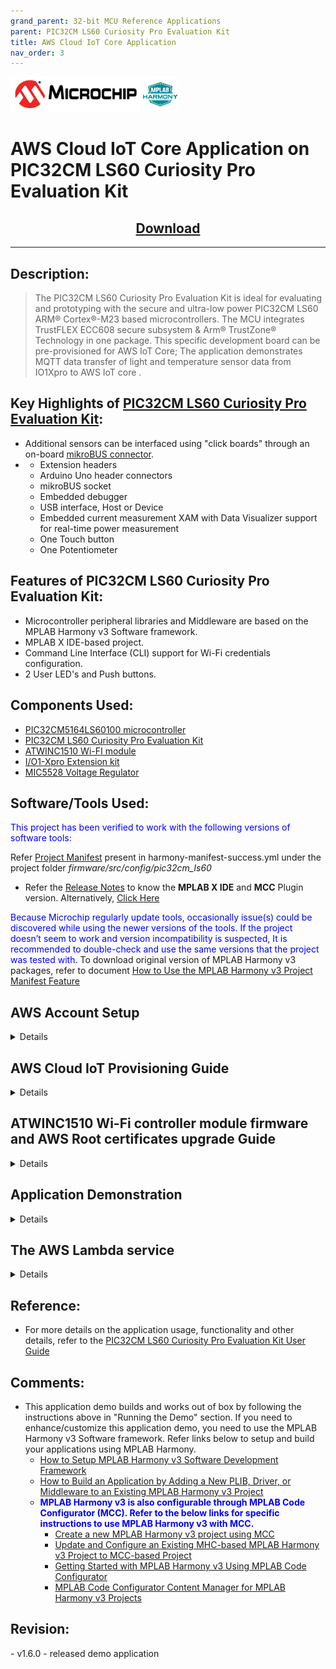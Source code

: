 ```yaml
---
grand_parent: 32-bit MCU Reference Applications
parent: PIC32CM LS60 Curiosity Pro Evaluation Kit
title: AWS Cloud IoT Core Application
nav_order: 3
---
```

<img src = "images/microchip_logo.png">
<img src = "images/microchip_mplab_harmony_logo_small.png">

<h1> AWS Cloud IoT Core Application on PIC32CM LS60 Curiosity Pro Evaluation Kit </h1>
<h2 align="center"> <a href="https://github.com/Microchip-MPLAB-Harmony/reference_apps/releases/latest/download/pic32cm_ls60_aws_iot_core" > Download </a> </h2>



-----

<h2> Description: </h2>

> The PIC32CM LS60 Curiosity Pro Evaluation Kit is ideal for evaluating and prototyping with the secure and ultra-low power PIC32CM LS60 ARM® Cortex®-M23 based microcontrollers. The MCU integrates TrustFLEX ECC608 secure subsystem & Arm® TrustZone® Technology in one package. This specific development board can be pre-provisioned for AWS IoT Core; The application demonstrates MQTT data transfer of light and temperature sensor data from IO1Xpro to AWS IoT core .

## Key Highlights of [ PIC32CM LS60 Curiosity Pro Evaluation Kit](https://www.microchip.com/en-us/development-tool/EV76R77A):

* Additional sensors can be interfaced using "click boards" through an on-board [mikroBUS connector](https://www.mikroe.com/click).
* - Extension headers
  - Arduino Uno header connectors
  - mikroBUS socket
  - Embedded debugger
  - USB interface, Host or Device
  - Embedded current measurement XAM with Data Visualizer support for real-time power measurement
  - One Touch button
  - One Potentiometer

<h2> Features of PIC32CM LS60 Curiosity Pro Evaluation Kit: </h2>

* Microcontroller peripheral libraries and Middleware are based on the MPLAB Harmony v3 Software framework.
* MPLAB X IDE-based project.
* Command Line Interface (CLI) support for Wi-Fi credentials configuration.
* 2 User LED's and Push buttons.

<h2> Components Used: </h2>

- [PIC32CM5164LS60100 microcontroller](https://www.microchip.com/en-us/product/PIC32CM5164LS60100)
- [PIC32CM LS60 Curiosity Pro Evaluation Kit](https://www.microchip.com/en-us/development-tool/EV76R77A)
- [ATWINC1510 Wi-FI module](https://www.microchip.com/wwwproducts/en/ATwinc1500)
- [I/O1-Xpro Extension kit](https://www.microchip.com/en-us/development-tool/ATIO1-XPRO)
- [MIC5528 Voltage Regulator](https://www.microchip.com/en-us/product/MIC5528)

<h2> Software/Tools Used: </h2>

<span style="color:blue"> This project has been verified to work with the following versions of software tools:</span>  

Refer [Project Manifest](./firmware/NonSecure/firmware/src/config/pic32cm_ls60/harmony-manifest-success.yml) present in harmony-manifest-success.yml under the project folder *firmware/src/config/pic32cm_ls60*

- Refer the [Release Notes](../../../release_notes.md#development-tools) to know the **MPLAB X IDE** and **MCC** Plugin version. Alternatively, [Click Here](https://github.com/Microchip-MPLAB-Harmony/reference_apps/blob/master/release_notes.md#development-tools)  

<span style="color:blue"> Because Microchip regularly update tools, occasionally issue(s) could be discovered while using the newer versions of the tools. If the project doesn’t seem to work and version incompatibility is suspected, It is recommended to double-check and use the same versions that the project was tested with. </span> To download original version of MPLAB Harmony v3 packages, refer to document [How to Use the MPLAB Harmony v3 Project Manifest Feature](https://ww1.microchip.com/downloads/en/DeviceDoc/How-to-Use-the-MPLAB-Harmony-v3-Project-Manifest-Feature-DS90003305.pdf)

<h2> <a id="aws_demo_account_setup"> </a> </h2>

<h2> AWS Account Setup </h2>

<details>
  <summary> Details
</summary>

To run the AWS Cloud IoT core solution, an AWS account is required. The following are the steps to configure an AWS account.

Amazon Web Services (AWS) provides computing services for a fee. Some are offered for free on a trial or small-scale basis. By signing up for your AWS account, you are establishing an account to access a wide range of computing services.

Think of your AWS account as your root account for AWS services. It is very powerful and gives you complete access. Be sure to protect your username and password. You control access to your AWS account by creating individual users and groups using the Identity and Access Management (IAM) Console. You also assign policies (permissions) to the group from the IAM Console.

<h3> Create your own AWS account </h3>

1. Create AWS account. Go to [AWS](https://aws.amazon.com) website and follow instructions to create your own AWS account. Additional details can be found at [create and activate a new AWS account.](https://aws.amazon.com/premiumsupport/knowledge-center/create-and-activate-aws-account)  

2. Secure root account with MFA (multi-factor authentication)  
   This is an important step to better secure your root account against attackers. Anyone logging in not only needs to know the password, but also a constantly changing code generated by an MFA device.  
   AWS recommends a number of MFA device options at the following link: https://aws.amazon.com/iam/details/mfa/  
   The quickest solution is a virtual MFA device running on a phone. These apps provide the ability to scan the QR code AWS will generate to set up the MFA device.  
   
       a. Return to https://aws.amazon.com/ and click the Sign In to the Console.  
       b. If it asks for an IAM user name and password, select the Sign-in using root account credentials link.  
       c. Enter the email and password for your AWS account.
       d. Under Find Services search for IAM and select it to bring up the Identity and Access Management options.  
       e. Click on Activate MFA (Multi-factor Authentication) on your root account.  
       f. Create an admin IAM user AWS best practices recommend not using your root account for standard administrative tasks, but to create a special admin user for those tasks. See https://docs.aws.amazon.com/IAM/latest/UserGuide/best-practices.html#lock-away-credentials  

3. Follow the instructions at https://docs.aws.amazon.com/IAM/latest/UserGuide/getting-started_create-admin-group.html for creating an admin user.  

4. Enable MFA (multi-factor authentication) for the admin user. See https://docs.aws.amazon.com/IAM/latest/UserGuide/best-practices.html#enable-mfa-for-privileged-users

<h3> Configuring the account using CloudFormation Templates  </h3>

The usage of a custom PKI with TrustFLEX devices uses the Just-In-Time Registration (JITR) feature of AWS IoT Core. This feature requires a number of resources setup with an AWS account to work. The creation of these resources is automated through the AWS CloudFormation service.  

1. Sign into the [AWS console](https://aws.amazon.com/) using the admin user created in the previous section.  

2. Change to region to ***US East (Ohio) (a.k.a. us-east-2)***. This is done from a dropdown in the top right of the console webpage after logging in.  

3. Under ***Find Services*** search for ***CloudFormation*** and select it to bring up that service.  

4. Click ***Create Stack*** button.  

5. Select Upload a template file from the page of the stack creation.   

6. Click Choose file and upload the **aws-zero-touch-full-setup.yaml** file.  
    **Note**: If running from a China region, you’ll need to select the aws-zero-touch-full- setup-cn.yaml instead. These files are available in **~/.trustplatform** folder.  

7. Click ***Next*** to move on to the stack details.  

8. Enter ***TrustFLEX*** as the stack name. Actual name isn’t important, just has to be unique.  

9. Enter a password for the user that will be created to run the demo under UserPassword.  

10. Click ***Next*** to move on to the stack options. Nothing needs to be changed here.  

11. Click ***Next*** to move on to the stack review.  

12. Check the acknowledgment box regarding IAM resources at the bottom of the page.  

13. Click ***Create Stack*** to start the resource creation.  

14. Wait until the stack creation completes. This can take a few minutes. Once done, the stack you created will show as CREATE_COMPLETE.  

15. Save demo credentials. Click the Outputs tab for the stack to see the credentials to be saved.  

16. Save the credentials to **aws_credentials.yaml** file in **"~/.trustplatform/aws_credentials.yaml"** folder.  
    **Note**: **~** Indicates windows home directory is /user/username 

</details>

<h2> <a id="AWS_Cloud_IoT_Provisioning_Guide"> </a> </h2>

<h2> AWS Cloud IoT Provisioning Guide </h2>

<details>
  <summary> Details
</summary>

<span style="color:red"> **If this is the first time you are building/running this version of the demo, you must complete this step before proceeding further. Otherwise, you may skip this step.** </span>

1. Install Trust Platform Design Suite version 2 [TPDSv2](https://www.microchip.com/en-us/product/SW-TPDSV2#Software)

2. Launch Trust Platform Design Suite v2 from windows search bar, a window launches as shown below  
   
   <img src ="./images/tpds1.png">

3. Select "Trust Platform Design Suite" in **webviews** and Click on **Usecases**  
   
   <img src="./images/tpds2.png">

4. In **Select Security Solution**, Under **Use Cases** select **AWS IoT Authentication**
    ![](./images/tpds3.png)

5. Scroll Down and in **Available solution by provisioning flow** select **AWS IoT Authentication** under **PIC32CMLS60**  
   
   <img title="" src="./images/tpds4.png" alt="">

6. A Usecase gets launched. click on **AWS IoT Authentication-PIC32CMLS60** from the **Usescases**  
   
   <img title="" src="./images/tpds6.png" alt="">

7. AWS Cloud Connect – IoT Authentication page launches as shown below  
   
   <img title="" src="./images/tpds6.png" alt="">

8. Scroll down and select PIC32CMLS60 Curiosity Pro Evaluation kit if not selected  
    ![](./images/tpds12.png)

9. Connect both the debug and Traget USB to PIC32CMLS60 Curiosity pro evaluation kit to PC running Trust Platform Design Suite.Connect the WINC1500-Xpro to EXT3 of the Kit.

10. Scroll down to transaction diagram  
    
    <img src="./images/tpds7.png">

11. Click on Icon **1** and wait till a green right mark appears.  
    
    <img src="./images/tpds8.png">

12. Sequentially Click on Icon **2**, **3** and **4**  
    
    <img title="" src="./images/tpds9.png" alt="">

13. Note the output in the output window on the right side

14. Once the use case steps are executed successfully, click on **C Source Files** and navigate to **.trustplatform\pic32cmls60_cloud_connect** and copy the **aws_connect.h** file
    
    ![](.\images\tpds13.png)

15. Replace the aws_config.h file in the **project folder(pic32cm_ls60_aws_iot_core)** with the file that was copied in the above step
    
    ![](.\images\tpds15.png)

</details>

<h2> <a id="WINC_Firmware_upgrade"> </a> </h2>

<h2> ATWINC1510 Wi-Fi controller module firmware and AWS Root certificates upgrade Guide </h2>

<details>
  <summary> Details
</summary>

- Navigate to the **utilities** folder inside the project directory **(pic32cm_ls60_aws_iot_core)**  
  
  ![](.\images\sb1.png)

- Follow the steps in readme.md file inside the folder to do the WINC firmware upgrade.

</details>

<h2> Application Demonstration </h2>

<details>
  <summary> Details
</summary>

The following sections describes the steps to run the application.  

<h3> 1. How to setup the PIC32CMLS60 Development Board  </h3>

- Connect the Debug USB port of PIC32CMLS60 Curiosity pro evaluation kit to the host PC's USB port to power-up the board.  
  
  <img title="" src="./images/kitsetup.png" alt=""> 

- The board must be connected through a USB port to perform a firmware upgrade 

- Connect the WINC1500-Xpro to EXT3 and IO1-Xpro to EXT2 of the PIC32CMLS60 Curiosity pro evaluation kit.

- Use MPLAB X IDE to Program. 

- Configure the Wi-Fi Credentials using **Wi-Fi configuration through CLI** method explained Below.  

<h3> 2. Firmware upgrade and Wi-Fi configuration process </h3>

<h4> Firmware upgrade through MPLAB X IDE </h4>

- Connect the kit to the PC.Open MPLABX IDE and Click on the open project icon as shown below  
  
    ![](.\images\tpds16.png) 

- Open the project file **(pic32cm_ls60_cpro_NonSecure.X )** file as shown below
  
  ![](.\images\tpds14_1.png)

- Once the project is opened in the IDE Click on the **Make and Program** icon as shown below and wait till the **Programming complete** message.
  
  ![](.\images\tpds17.png)

<h4> Firmware upgrade through MPLAB X IDE </h4>
- Most developers usually follow this method to program the .hex file from the MPLAB X IDE environment.(Navigate to hex folder inside the project directory as shown in the below image)

![](./images/firmware_upg1.png)

<h4> Wi-Fi configuration through CLI </h4>

- Open a terminal application on the host PC for the virtual COM port of the connected PIC32CMLS60 Curiossity pro evaluation kit, with 115200-8-None-1 settings.  

- Just enter the below command to set the Wi-Fi credentials.<br>
  
    ***`wifi < SSID >,< PASSWORD >,< SECURITY TYPE >`***  
    example : ***`wifi MCHP_test,Asdfghjk,2`***  
  
  **Note**:No need of repeating this step every time while running the demo, Device remembers last used WiFi credentials and try to connect to it. If WiFi credentials changes, this step should be performed.

<h3> 3. Running the demo application </h3>

- After a successful connection, the PIC32CMLS60 Curisity Pro Evaluation kit pushes the real-time light and temperature sensors data of the IO1Xpro to the AWS IoT cloud. Toggling of LED0 (Green LED) indicates the same.
  
  Red LED (LED1) indicates that the WiFi is not connected.
  
  **Note**: Only Temperature data is pushed by default.Light data is pushed when SW0 is pressed and pressing SW1 stops the publishing of Light sensor data.
  
    ![](./images/aws.png)  
  
    **Note :** AWS cloud path to visualize the data pushed from the device "AWS IOT > Manage > Things > ThingNAME (ThingNAME = device_serialnumber) > classic Shadow"  

</details>

<h2> The AWS Lambda service </h2>

<details>
  <summary> Details
</summary>

AWS Lambda is a service that enables code to be run in the cloud without worrying about things like provisioning, server management, and scalability. It natively supports many different programming languages, and interfaces with a wide range of other AWS services to facilitate cloud development.

we will use AWS Lambda to transfer temperature and light sensor data from SAM-IoT Development Board to cloud watch. The main concept that we will focus on is how to route data between AWS Lambda and AWS IoT Core.

1. Sensor data is sent from connected devices to the AWS Cloud as MQTT messages.
2. The data is forwarded from AWS IoT Core to AWS Lambda, where it is routed to cloud watch for plotting the graph.

<h3> Creating a Role in AWS IAM </h3>

1. Sign in to the ***[AWS Management Console](https://aws.amazon.com/console/)*** and select the ***IAM*** service.

2. Select ***Roles*** under ***Access Management*** in the menu on the left-hand side

3. Click ***Create role***.

4. Select ***AWS service*** as the trusted entity.

5. Select ***Lambda*** as the use case.

6. Click ***Next: Permissions***.

7. Attach the ***AWSIoTDataAccess***, ***CloudWatchFullAccess*** and ***AWSLambdaBasicExecutionRole*** permission policies by using the search bar and ticking the relevant boxes. This will allow our Lambda function to send data to the AWS IoT Core and use Amazon CloudWatch logs. We will not cover Amazon CloudWatch in this tutorial, but it could be a useful tool for debugging your application later on.

8. Click ***Next: Tags***.

9. Click ***Next: Review***.

10. Enter ***Lambda_IoT_role*** as the Role name.

11. Click ***Create role***

<h3> Designing an AWS Lambda function </h3>

<h4> Creating an empty Lambda function </h4>

AWS Lambda is a service that enables us to run code in the cloud without worrying about server management. It can be set up to send and receive data from many different services, such as AWS IoT Core, which we will make use of in this tutorial. To create an AWS Lambda function:

1. Sign in to the ***AWS Management Console*** and select the ***Lambda*** service.

2. Select ***Functions*** in the menu on the left-hand side.

3. Click on ***Create function***.

4. Choose ***Author from scratch***.

5. Enter ***iot_Core_to_CwMetrics*** as the Function name.

6. Select ***Python 3.8*** as the Runtime.

7. Expand ***Choose or create an execution*** role under ***Permissions*** and select ***Use an existing role***.

8. Select the ***Lambda_IoT_role*** that we defined earlier

9. Click on ***Create function***.

When the AWS Lambda function has been successfully created, the user should be redirected to the Configuration page for the iot_Core_to_CwMetrics function. This page can also be found by selecting Functions in the menu on the left-hand side in AWS Lambda and then selecting the function from the list.

<h3> Triggering the Lambda function for relevant MQTT packages </h3>

The next step is to configure the Lambda function to trigger when messages containing sensor data are published over MQTT in AWS IoT Core:

1. On the Lambda function's configuration page, expand the ***Designer*** panel.

2. Click on ***Add trigger***.

3. Select ***AWS IoT*** as the trigger in the dropdown menu.

4. Select ***Custom IoT rule***.

5. In the ***Rule*** dropdown, select ***Create new rule***.

6. Enter ***RouteSensorData*** as the Rule name.

7. Enter ***SELECT * FROM "$aws/things/ThingName/shadow/#"*** as the Rule query statement.  
   **NOTE :** ThingName is the unique serial number of the device

8. Click ***Add***.

<h3> Implementing the Lambda function  </h3>

1. Ensure that the ***iot_Core_to_CwMetrics*** function is selected in the Designer panel.

2. Paste the following Python code in the editor in the Function code panel
   
   ```
    import json # Python library for dealing with JSON objects
    import boto3 # boto3 is the AWS SDK for Python
   
    cloudwatch = boto3.client('cloudwatch')
   
    #Define payload attributes that may be changed based on device message schema
    ATTRIBUTES = ['temperature','light','state','reported']
   
    # Define CloudWatch namespace
    CLOUDWATCH_NAMESPACE = "thingls60/MonitorMetrics"
   
    # Define function to publish the metric data to CloudWatch
    def cw(topic, metricValue, metricName):
        metric_data = {
            'MetricName': metricName,
            'Dimensions': [{'Name': 'topic', 'Value': topic}],
            'Unit': 'None',
            'Value': metricValue,
            'StorageResolution': 1
        }
   
        cloudwatch.put_metric_data(MetricData=[metric_data],Namespace=CLOUDWATCH_NAMESPACE)
        return
   
    # Define the handler to loop through all the messages and looks to see if the message    attributes
    # include light or temp and calls the cw() function if so to publish the custom metrics    to Amazon CloudWatch
    def lambda_handler(event, context):
        my = list(event.values())
        my_list = list(my[0].values())
        print(my_list[0])
   
        for e in my_list[0]:
            print("Received a message: {}".format(str(e)))
            print(e) # Potential test point
   
            # Iterate through each attribute we'd like to publish
            for attribute in ATTRIBUTES:
                # Validate the event payload contains the desired attribute
                if attribute  in e:
                    print("publishing {} to CloudWatch".format(attribute))
                    cw("PIC32CMLS", my_list[0][attribute], attribute)
        return event
   ```

3. Click ***Save***

<h3> Visualizing sensor data in cloudwatch </h3>
1. Search **CloudWatch** in AWS search box and open it  
   <img src = "./images/cw1.png">
2. Click on **Dashboard** on the right side of the window under CloudWatch  
   <img src = "./images/cw2.png">
3. Click on **Create Dashboard**  
   <img src = "./images/cw3.png">
4. Enter Dashboard name as **pic32cmls60_dashboard** and click on Create Dashboard  
   <img src = "./images/cw4.png">
5. Under Add widget Select **Number**  
   <img src = "./images/cw5.png">
6. Under Add metric graph, select **thingls60/MonitorMetrics** and then **topic**  
   <img src = "./images/cw6.png">  
   <img src = "./images/cw7.png">
7. Under **Metrics**, select BOTH **PIC32CMLS** temperature and light metrics  
   <img src = "./images/cw8.png">
8. Navigate to **Graphed metrics** and change the period to 1 second in both temperature and light metrics. Then click on **Create widget**
   <img src = "./images/cw9.png">
10. Click **Save dashboard**

11. This Dashboard page refreshes every 10 seconds and update the sensor data.
    **Note : ** Your custom dashboard can be found in **CloudWatch > Dashboards > your dash board name** **(here it is pic32cmls60_dashboard).The *non-secure temperature* data is shown by default.To view *secure light sensor* data press SW0 on the PIC32CMLS60 curiosity pro evaluation kit.To stop viewing it press SW1**.                

</details>

<h2> Reference: </h2>

- For more details on the application usage, functionality and other details, refer to the [PIC32CM LS60 Curiosity Pro Evaluation Kit User Guide](https://ww1.microchip.com/downloads/aemDocuments/documents/MCU32/ProductDocuments/UserGuides/70005443E.pdf)

<h2> Comments:    </h2>

- This application demo builds and works out of box by following the instructions above in "Running the Demo" section. If you need to enhance/customize this application demo, you need to use the MPLAB Harmony v3 Software framework. Refer links below to setup and build your applications using MPLAB Harmony.
  - [How to Setup MPLAB Harmony v3 Software Development Framework](https://ww1.microchip.com/downloads/en/DeviceDoc/How_to_Setup_MPLAB_%20Harmony_v3_Software_Development_Framework_DS90003232C.pdf)
  - [How to Build an Application by Adding a New PLIB, Driver, or Middleware to an Existing MPLAB Harmony v3 Project](http://ww1.microchip.com/downloads/en/DeviceDoc/How_to_Build_Application_Adding_PLIB_%20Driver_or_Middleware%20_to_MPLAB_Harmony_v3Project_DS90003253A.pdf)  
  - <span style="color:blue"> **MPLAB Harmony v3 is also configurable through MPLAB Code Configurator (MCC). Refer to the below links for specific instructions to use MPLAB Harmony v3 with MCC.**</span>
    - [Create a new MPLAB Harmony v3 project using MCC](https://microchipdeveloper.com/harmony3:getting-started-training-module-using-mcc)
    - [Update and Configure an Existing MHC-based MPLAB Harmony v3 Project to MCC-based Project](https://microchipdeveloper.com/harmony3:update-and-configure-existing-mhc-proj-to-mcc-proj)
    - [Getting Started with MPLAB Harmony v3 Using MPLAB Code Configurator](https://www.youtube.com/watch?v=KdhltTWaDp0)
    - [MPLAB Code Configurator Content Manager for MPLAB Harmony v3 Projects](https://www.youtube.com/watch?v=PRewTzrI3iE)

<h2> Revision: </h2>
- v1.6.0 - released demo application
